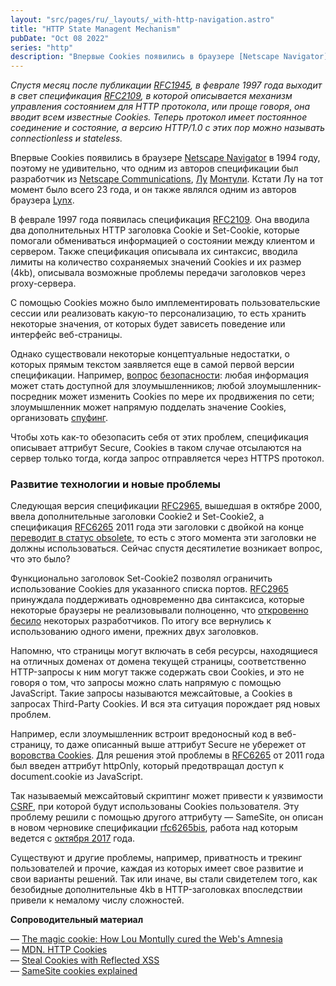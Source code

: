 ```yaml
---
layout: "src/pages/ru/_layouts/_with-http-navigation.astro"
title: "HTTP State Managent Mechanism"
pubDate: "Oct 08 2022"
series: "http"
description: "Впервые Cookies появились в браузере [Netscape Navigator](https://en.wikipedia.org/wiki/Netscape_(web_browser)) в 1994 году, поэтому не удивительно, что одним из авторов спецификации был разработчик из [Netscape Communications](https://en.wikipedia.org/wiki/Netscape), [Лу](https://en.wikipedia.org/wiki/Lou_Montulli) [Монтули](https://en.wikipedia.org/wiki/Lou_Montulli). Кстати Лу на тот момент было всего 23 года, и он также являлся одним из авторов браузера [Lynx](https://en.wikipedia.org/wiki/Lynx_(web_browser))"
---
```


_Спустя месяц после публикации_ [_RFC1945_](https://tools.ietf.org/html/rfc1945)_, в феврале 1997 года выходит в свет спецификация_ [_RFC2109_](https://www.rfc-editor.org/rfc/rfc2109)_, в которой описывается механизм управления состоянием для HTTP протокола_, _или проще говоря_, _она вводит всем известные Cookies. Теперь протокол имеет постоянное соединение и состояние, а версию HTTP/1.0 с этих пор можно называть connectionless и stateless._

Впервые Cookies появились в браузере [Netscape Navigator](<https://en.wikipedia.org/wiki/Netscape_(web_browser)>) в 1994 году, поэтому не удивительно, что одним из авторов спецификации был разработчик из [Netscape Communications](https://en.wikipedia.org/wiki/Netscape), [Лу](https://en.wikipedia.org/wiki/Lou_Montulli) [Монтули](https://en.wikipedia.org/wiki/Lou_Montulli). Кстати Лу на тот момент было всего 23 года, и он также являлся одним из авторов браузера [Lynx](<https://en.wikipedia.org/wiki/Lynx_(web_browser)>).

В феврале 1997 года появилась спецификация [RFC2109](https://www.rfc-editor.org/rfc/rfc2109)_._ Она вводила два дополнительных HTTP заголовка Cookie и Set-Cookie, которые помогали обмениваться информацией о состоянии между клиентом и сервером. Также спецификация описывала их синтаксис, вводила лимиты на количество сохраняемых значений Cookies и их размер (4kb), описывала возможные проблемы передачи заголовков через proxy-сервера.

С помощью Cookies можно было имплементировать пользовательские сессии или реализовать какую-то персонализацию, то есть хранить некоторые значения, от которых будет зависеть поведение или интерфейс веб-страницы.

Однако существовали некоторые концептуальные недостатки, о которых прямым текстом заявляется еще в самой первой версии спецификации. Например, [вопрос](https://www.rfc-editor.org/rfc/rfc2109#section-8.1) [безопасности](https://www.rfc-editor.org/rfc/rfc2109#section-8.1): любая информация может стать доступной для злоумышленников; любой злоумышленник-посредник может изменить Cookies по мере их продвижения по сети; злоумышленник может напрямую подделать значение Cookies, организовать [спуфинг](https://ru.wikipedia.org/wiki/%D0%A1%D0%BF%D1%83%D1%84%D0%B8%D0%BD%D0%B3).

Чтобы хоть как-то обезопасить себя от этих проблем, спецификация описывает аттрибут Secure, Cookies в таком случае отсылаются на сервер только тогда, когда запрос отправляется через HTTPS протокол.

### Развитие технологии и новые проблемы

Следующая версия спецификации [RFC2965](https://www.rfc-editor.org/rfc/rfc2965), вышедшая в октябре 2000, ввела дополнительные заголовки Cookie2 и Set-Cookie2, а спецификация [RFC6265](https://www.rfc-editor.org/rfc/rfc6265) 2011 года эти заголовки с двойкой на конце [переводит в статус obsolete](https://www.rfc-editor.org/rfc/rfc6265#section-9.2), то есть с этого момента эти заголовки не должны использоваться. Сейчас спустя десятилетие возникает вопрос, что это было?

Функционально заголовок Set-Cookie2 позволял ограничить использование Cookies для указанного списка портов. [RFC2965](https://www.rfc-editor.org/rfc/rfc2965) принуждала поддерживать одновременно два синтаксиса, которые некоторые браузеры не реализовывали полноценно, что [откровенно бесило](https://www.mnot.net/blog/2006/10/27/cookie_fun) некоторых разработчиков. По итогу все вернулись к использованию одного имени, прежних двух заголовков.

Напомню, что страницы могут включать в себя ресурсы, находящиеся на отличных доменах от домена текущей страницы, соответственно HTTP-запросы к ним могут также содержать свои Cookies, и это не говоря о том, что запросы можно слать напрямую с помощью JavaScript. Такие запросы называются межсайтовые, а Cookies в запросах Third-Party Cookies. И вся эта ситуация порождает ряд новых проблем.

Например, если злоумышленник встроит вредоносный код в веб-страницу, то даже описанный выше аттрибут Secure не убережет от [воровства Cookies](https://github.com/R0B1NL1N/WebHacking101/blob/master/xss-reflected-steal-cookie.md). Для решения этой проблемы в [RFC6265](https://www.rfc-editor.org/rfc/rfc6265) от 2011 года был введен аттрибут httpOnly, который предотвращал доступ к document.cookie из JavaScript.

Так называемый межсайтовый скриптинг может привести к уязвимости [CSRF](https://ru.wikipedia.org/wiki/%D0%9C%D0%B5%D0%B6%D1%81%D0%B0%D0%B9%D1%82%D0%BE%D0%B2%D0%B0%D1%8F_%D0%BF%D0%BE%D0%B4%D0%B4%D0%B5%D0%BB%D0%BA%D0%B0_%D0%B7%D0%B0%D0%BF%D1%80%D0%BE%D1%81%D0%B0), при которой будут использованы Cookies пользователя. Эту проблему решили с помощью другого аттрибуту — SameSite, он описан в новом черновике спецификации [rfc6265bis](https://datatracker.ietf.org/doc/html/draft-ietf-httpbis-rfc6265bis-10), работа над которым ведется с [октября 2017](https://datatracker.ietf.org/doc/html/draft-ietf-httpbis-rfc6265bis-01) года.

Существуют и другие проблемы, например, приватность и трекинг пользователей и прочие, каждая из которых имеет свое развитие и свои варианты решений. Так или иначе, вы стали свидетелем того, как безобидные дополнительные 4kb в HTTP-заголовках впоследствии привели к немалому числу сложностей.

**Сопроводительный материал**

— [The magic cookie: How Lou Montully cured the Web's Amnesia](https://hiddenheroes.netguru.com/lou-montulli)  
— [MDN. HTTP Cookies](https://developer.mozilla.org/ru/docs/Web/HTTP/Cookies)  
— [Steal Cookies with Reflected XSS](https://github.com/R0B1NL1N/WebHacking101/blob/master/xss-reflected-steal-cookie.md)  
— [SameSite cookies explained](https://web.dev/samesite-cookies-explained/)
